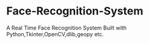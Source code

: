 # Face-Recognition-System
A Real Time Face Recognition System Built with Python,Tkinter,OpenCV,dlib,geopy etc.
